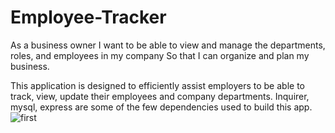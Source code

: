 # Employee-Tracker
As a business owner
I want to be able to view and manage the departments, roles, and employees in my company
So that I can organize and plan my business.

This application is designed to efficiently assist employers to be able to track, view, update their employees and company departments. 
Inquirer, mysql, express are some of the few dependencies used to build this app. 
![first](https://user-images.githubusercontent.com/66275100/94977742-c688bc00-04df-11eb-9ff6-c3a0b947a99f.JPG)

